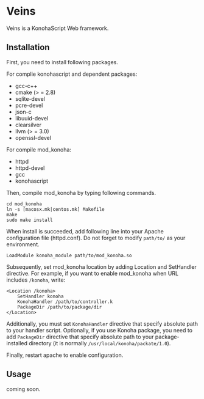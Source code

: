 Veins
=====

Veins is a KonohaScript Web framework.

Installation
------------

First, you need to install following packages.

For complie konohascript and dependent packages:

* gcc-c++
* cmake (> = 2.8)
* sqlite-devel
* pcre-devel
* json-c
* libuuid-devel
* clearsilver
* llvm (> = 3.0)
* openssl-devel

For compile mod\_konoha:

* httpd
* httpd-devel
* gcc
* konohascript

Then, compile mod\_konoha by typing following commands.

    cd mod_konoha
    ln -s [macosx.mk|centos.mk] Makefile
    make
    sudo make install

When install is succeeded, add following line into your Apache configuration file (httpd.conf). Do not forget to modify `path/to/` as your environment.

    LoadModule konoha_module path/to/mod_konoha.so

Subsequently, set mod\_konoha location by adding Location and SetHandler directive. For example, if you want to enable mod\_konoha when URL includes `/konoha`, write:

    <Location /konoha>
        SetHandler konoha
        KonohaHandler /path/to/controller.k
        PackageDir /path/to/package/dir
    </Location>

Additionally, you must set `KonohaHandler` directive that specify absolute path to your handler script. Optionally, if you use Konoha package, you need to add `PackageDir` directive that specify absolute path to your package-installed directory (it is normally `/usr/local/konoha/packate/1.0`).

Finally, restart apache to enable configuration.

Usage
-----

coming soon.
